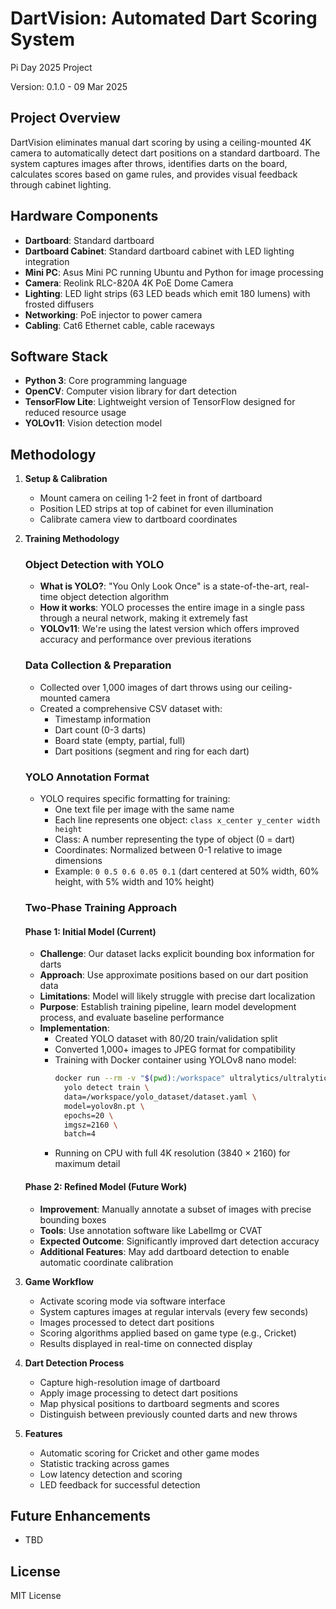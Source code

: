 # DartVision: Automated Dart Scoring System

Pi Day 2025 Project

Version: 0.1.0 - 09 Mar 2025

## Project Overview

DartVision eliminates manual dart scoring by using a ceiling-mounted 4K camera to automatically detect dart positions 
on a standard dartboard. The system captures images after throws, identifies darts on the board, calculates scores 
based on game rules, and provides visual feedback through cabinet lighting.

## Hardware Components

- **Dartboard**: Standard dartboard
- **Dartboard Cabinet**: Standard dartboard cabinet with LED lighting integration
- **Mini PC**: Asus Mini PC running Ubuntu and Python for image processing
- **Camera**: Reolink RLC-820A 4K PoE Dome Camera
- **Lighting**: LED light strips (63 LED beads which emit 180 lumens) with frosted diffusers
- **Networking**: PoE injector to power camera
- **Cabling**: Cat6 Ethernet cable, cable raceways

## Software Stack

- **Python 3**: Core programming language
- **OpenCV**: Computer vision library for dart detection
- **TensorFlow Lite**: Lightweight version of TensorFlow designed for reduced resource usage
- **YOLOv11**: Vision detection model

## Methodology

1. **Setup & Calibration**
    - Mount camera on ceiling 1-2 feet in front of dartboard
    - Position LED strips at top of cabinet for even illumination
    - Calibrate camera view to dartboard coordinates

2. **Training Methodology**

    ### Object Detection with YOLO
    - **What is YOLO?**: "You Only Look Once" is a state-of-the-art, real-time object detection algorithm
    - **How it works**: YOLO processes the entire image in a single pass through a neural network, making it extremely fast
    - **YOLOv11**: We're using the latest version which offers improved accuracy and performance over previous iterations
    
    ### Data Collection & Preparation
    - Collected over 1,000 images of dart throws using our ceiling-mounted camera
    - Created a comprehensive CSV dataset with:
      - Timestamp information
      - Dart count (0-3 darts)
      - Board state (empty, partial, full)
      - Dart positions (segment and ring for each dart)
    
    ### YOLO Annotation Format
    - YOLO requires specific formatting for training:
      - One text file per image with the same name
      - Each line represents one object: `class x_center y_center width height`
      - Class: A number representing the type of object (0 = dart)
      - Coordinates: Normalized between 0-1 relative to image dimensions
      - Example: `0 0.5 0.6 0.05 0.1` (dart centered at 50% width, 60% height, with 5% width and 10% height)
    
    ### Two-Phase Training Approach
    
    #### Phase 1: Initial Model (Current)
    - **Challenge**: Our dataset lacks explicit bounding box information for darts
    - **Approach**: Use approximate positions based on our dart position data
    - **Limitations**: Model will likely struggle with precise dart localization
    - **Purpose**: Establish training pipeline, learn model development process, and evaluate baseline performance
    - **Implementation**: 
      - Created YOLO dataset with 80/20 train/validation split
      - Converted 1,000+ images to JPEG format for compatibility
      - Training with Docker container using YOLOv8 nano model:
        ```bash
        docker run --rm -v "$(pwd):/workspace" ultralytics/ultralytics:latest \
          yolo detect train \
          data=/workspace/yolo_dataset/dataset.yaml \
          model=yolov8n.pt \
          epochs=20 \
          imgsz=2160 \
          batch=4 
        ```
      - Running on CPU with full 4K resolution (3840 × 2160) for maximum detail
    
    #### Phase 2: Refined Model (Future Work)
    - **Improvement**: Manually annotate a subset of images with precise bounding boxes
    - **Tools**: Use annotation software like LabelImg or CVAT
    - **Expected Outcome**: Significantly improved dart detection accuracy
    - **Additional Features**: May add dartboard detection to enable automatic coordinate calibration

2. **Game Workflow**
    - Activate scoring mode via software interface
    - System captures images at regular intervals (every few seconds)
    - Images processed to detect dart positions
    - Scoring algorithms applied based on game type (e.g., Cricket)
    - Results displayed in real-time on connected display

3. **Dart Detection Process**
    - Capture high-resolution image of dartboard
    - Apply image processing to detect dart positions
    - Map physical positions to dartboard segments and scores
    - Distinguish between previously counted darts and new throws

4. **Features**
    - Automatic scoring for Cricket and other game modes
    - Statistic tracking across games
    - Low latency detection and scoring
    - LED feedback for successful detection

## Future Enhancements

- TBD

## License

MIT License

